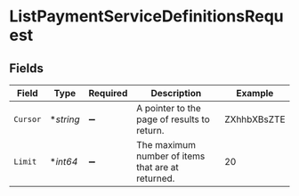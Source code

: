 # ListPaymentServiceDefinitionsRequest


## Fields

| Field                                             | Type                                              | Required                                          | Description                                       | Example                                           |
| ------------------------------------------------- | ------------------------------------------------- | ------------------------------------------------- | ------------------------------------------------- | ------------------------------------------------- |
| `Cursor`                                          | **string*                                         | :heavy_minus_sign:                                | A pointer to the page of results to return.       | ZXhhbXBsZTE                                       |
| `Limit`                                           | **int64*                                          | :heavy_minus_sign:                                | The maximum number of items that are at returned. | 20                                                |